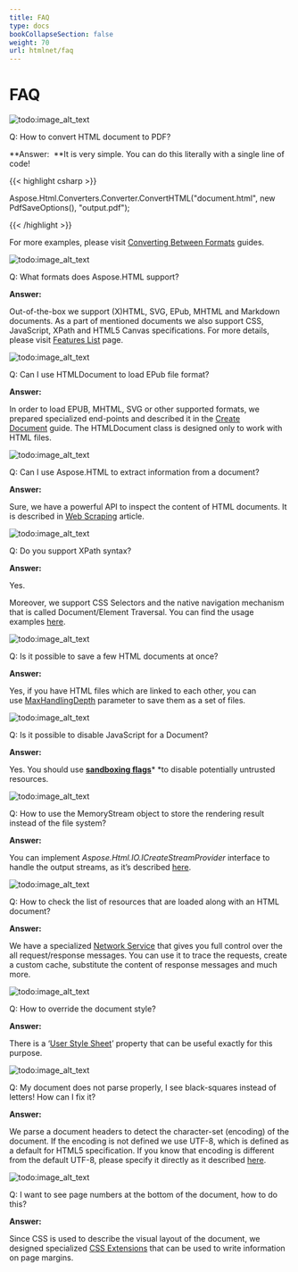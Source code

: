 ```yaml
---
title: FAQ
type: docs
bookCollapseSection: false
weight: 70
url: htmlnet/faq
---
```


# **FAQ**
![todo:image_alt_text](/images/icons/grey_arrow_down.png)

Q: How to convert HTML document to PDF?

**Answer: 
**It is very simple. You can do this literally with a single line of code! 

{{< highlight csharp >}}

 Aspose.Html.Converters.Converter.ConvertHTML("document.html", new PdfSaveOptions(), "output.pdf");

{{< /highlight >}}

For more examples, please visit [Converting Between Formats](Converting%2BBetween%2BFormats.html) guides.

![todo:image_alt_text](/images/icons/grey_arrow_down.png)

Q: What formats does Aspose.HTML support?

**Answer:** 

Out-of-the-box we support (X)HTML, SVG, EPub, MHTML and Markdown documents. As a part of mentioned documents we also support CSS, JavaScript, XPath and HTML5 Canvas specifications. For more details, please visit [Features List](Features%2BList.html) page.

![todo:image_alt_text](/images/icons/grey_arrow_down.png)

Q: Can I use HTMLDocument to load EPub file format?

**Answer:** 

In order to load EPUB, MHTML, SVG or other supported formats, we prepared specialized end-points and described it in the [Create Document](Creating%2Ba%2BDocument.html) guide. The HTMLDocument class is designed only to work with HTML files.

![todo:image_alt_text](/images/icons/grey_arrow_down.png)

Q: Can I use Aspose.HTML to extract information from a document?

**Answer:** 

Sure, we have a powerful API to inspect the content of HTML documents. It is described in [Web Scraping](/htmlnet/web-scraping) article.

![todo:image_alt_text](/images/icons/grey_arrow_down.png)

Q: Do you support XPath syntax?

**Answer:** 

Yes.

Moreover, we support CSS Selectors and the native navigation mechanism that is called Document/Element Traversal. You can find the usage examples [here](/htmlnet/web-scraping#webscraping-xpath).

![todo:image_alt_text](/images/icons/grey_arrow_down.png)

Q: Is it possible to save a few HTML documents at once?

**Answer:** 

Yes, if you have HTML files which are linked to each other, you can use [MaxHandlingDepth](/htmlnet/saving-a-document) parameter to save them as a set of files.

![todo:image_alt_text](/images/icons/grey_arrow_down.png)

Q: Is it possible to disable JavaScript for a Document?

**Answer:** 

Yes. You should use [**sandboxing flags**](Environment%2BConfiguration.html)* *to disable potentially untrusted resources.

![todo:image_alt_text](/images/icons/grey_arrow_down.png)

Q: How to use the MemoryStream object to store the rendering result instead of the file system?

**Answer:** 

You can implement *Aspose.Html.IO.ICreateStreamProvider* interface to handle the output streams, as it’s described [here](Output%2BStreams.html).

![todo:image_alt_text](/images/icons/grey_arrow_down.png)

Q: How to check the list of resources that are loaded along with an HTML document?

**Answer:** 

We have a specialized [Network Service](Environment%2BConfiguration.html) that gives you full control over the all request/response messages. You can use it to trace the requests, create a custom cache, substitute the content of response messages and much more.

![todo:image_alt_text](/images/icons/grey_arrow_down.png)

Q: How to override the document style?

**Answer:** 

There is a ‘[User Style Sheet](Environment%2BConfiguration.html)’ property that can be useful exactly for this purpose.

![todo:image_alt_text](/images/icons/grey_arrow_down.png)

Q: My document does not parse properly, I see black-squares instead of letters! How can I fix it?

**Answer:** 

We parse a document headers to detect the character-set (encoding) of the document. If the encoding is not defined we use UTF-8, which is defined as a default for HTML5 specification. If you know that encoding is different from the default UTF-8, please specify it directly as it described [here](Environment%2BConfiguration.html).

![todo:image_alt_text](/images/icons/grey_arrow_down.png)

Q: I want to see page numbers at the bottom of the document, how to do this?

**Answer:** 

Since CSS is used to describe the visual layout of the document, we designed specialized [CSS Extensions](CSS%2BExtensions.html) that can be used to write information on page margins.
